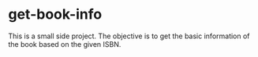 # get-book-info
This is a small side project. The objective is to get the basic information of the book based on the given ISBN.
